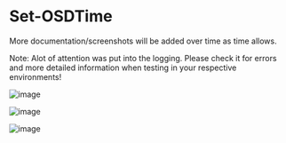 # Set-OSDTime

More documentation/screenshots will be added over time as time allows.

Note: Alot of attention was put into the logging. Please check it for errors and more detailed information when testing in your respective environments!

![image](https://user-images.githubusercontent.com/13382869/83174385-552b9d80-a0e8-11ea-844e-4c2e26639793.png)

![image](https://user-images.githubusercontent.com/13382869/83174437-6674aa00-a0e8-11ea-8ef0-f0f11a59a4be.png)

![image](https://user-images.githubusercontent.com/13382869/83185850-9e381d80-a0f9-11ea-8942-1ab93c18fee0.png)

